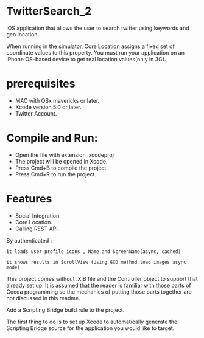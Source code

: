 # TwitterSearch_2

   iOS application that allows the user to search twitter using keywords and geo location.

   When running in the simulator, Core Location assigns a fixed set of coordinate values to this property. You must    run your application on an iPhone OS–based device to get real location values(only in 3G).

<h1>prerequisites</h1>

   * MAC with OSx mavericks or later.
   * Xcode version 5.0 or later.
   * Twitter Account.

<h1>Compile and Run:</h1>

   * Open the file with extension .xcodeproj
   * The project will be opened in Xcode.
   * Press Cmd+B to compile the project.
   * Press Cmd+R to run the project.
   
<h1>Features</h1>
   
   * Social Integration.
   * Core Location.
   * Calling REST API.

   By authenticated :
    
    it loads user profile icons , Name and ScreenName(async, cached)
    
    it shows results in ScrollView (Using GCD method load images async mode)
   
  This project comes without .XIB file and the Controller object to support that already set up.  It is assumed that   the reader is familiar with those parts of Cocoa programming so the mechanics of putting those parts together are    not discussed in this readme.


 Add a Scripting Bridge build rule to the project.

  The first thing to do is to set up Xcode to automatically generate the Scripting Bridge source for the application   you would like to target.  
  
  
  


 
  
  


  

  
